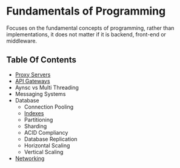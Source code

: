 # Fundamentals of Programming

Focuses on the fundamental concepts of programming, rather than implementations, it does not matter if it is backend, front-end or middleware.

## Table Of Contents

- [Proxy Servers](Proxy%20Servers/README.md)
- [API Gateways](API%20Gateways/README.md)
- Aynsc vs Multi Threading
- Messaging Systems
- Database
  - Connection Pooling
  - [Indexes](Fundamentals/Database/Indexing/README.md)
  - Partitioning
  - Sharding
  - ACID Compliancy
  - Database Replication
  - Horizontal Scaling
  - Vertical Scaling
- [Networking](Networking/README.md)

